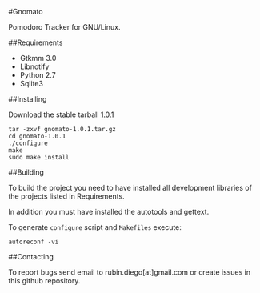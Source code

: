 #Gnomato

Pomodoro Tracker for GNU/Linux.

##Requirements

* Gtkmm 3.0
* Libnotify
* Python 2.7
* Sqlite3

##Installing

Download the stable tarball [1.0.1](https://github.com/diegorubin/gnomato/releases/download/1.0.1/gnomato-1.0.1.tar.gz)

    tar -zxvf gnomato-1.0.1.tar.gz
    cd gnomato-1.0.1
    ./configure
    make
    sudo make install

##Building

To build the project you need to have installed all development libraries 
of the projects listed in Requirements.

In addition you must have installed the autotools and gettext.

To generate `configure` script and `Makefiles` execute:

    autoreconf -vi

##Contacting

To report bugs send email to rubin.diego[at]gmail.com or
create issues in this github repository.

